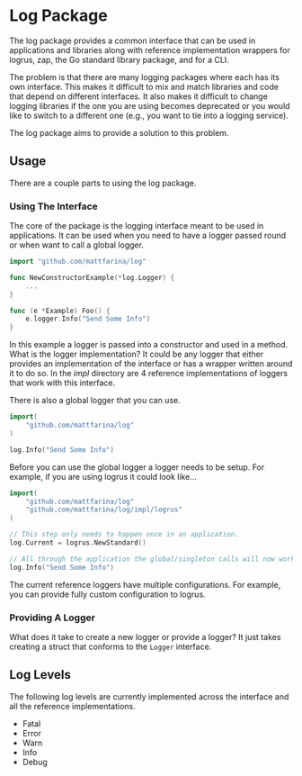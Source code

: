 # Log Package

The log package provides a common interface that can be used in applications and
libraries along with reference implementation wrappers for logrus, zap, the Go
standard library package, and for a CLI.

The problem is that there are many logging packages where each has its own
interface. This makes it difficult to mix and match libraries and code that
depend on different interfaces. It also makes it difficult to change logging
libraries if the one you are using becomes deprecated or you would like to
switch to a different one (e.g., you want to tie into a logging service).

The log package aims to provide a solution to this problem.

## Usage

There are a couple parts to using the log package.

### Using The Interface

The core of the package is the logging interface meant to be used in applications.
It can be used when you need to have a logger passed round or when want to call
a global logger.

```go
import "github.com/mattfarina/log"

func NewConstructorExample(*log.Logger) {
    ...
}

func (e *Example) Foo() {
    e.logger.Info("Send Some Info")
}

```

In this example a logger is passed into a constructor and used in a method. What
is the logger implementation? It could be any logger that either provides an
implementation of the interface or has a wrapper written around it to do so. In
the _impl_ directory are 4 reference implementations of loggers that work with
this interface.

There is also a global logger that you can use.

```go
import(
    "github.com/mattfarina/log"
)

log.Info("Send Some Info")
```

Before you can use the global logger a logger needs to be setup. For example,
if you are using logrus it could look like...

```go
import(
    "github.com/mattfarina/log"
    "github.com/mattfarina/log/impl/logrus"
)

// This step only needs to happen once in an application.
log.Current = logrus.NewStandard()

// All through the application the global/singleton calls will now work.
log.Info("Send Some Info")
```

The current reference loggers have multiple configurations. For example, you can
provide fully custom configuration to logrus.

### Providing A Logger

What does it take to create a new logger or provide a logger? It just takes
creating a struct that conforms to the `Logger` interface.

## Log Levels

The following log levels are currently implemented across the interface and all
the reference implementations.

- Fatal
- Error
- Warn
- Info
- Debug
